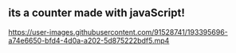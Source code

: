 
## its a counter made with javaScript!
  

https://user-images.githubusercontent.com/91528741/193395696-a74e6650-bfd4-4d0a-a202-5d875222bdf5.mp4

